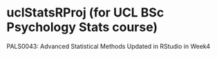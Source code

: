 # uclStatsRProj (for UCL BSc Psychology Stats course)
PALS0043: Advanced Statistical Methods
Updated in RStudio in Week4


